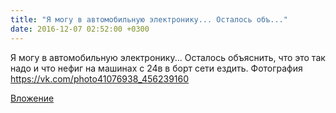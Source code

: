 ```yaml
---
title: "Я могу в автомобильную электронику... Осталось объ..."
date: 2016-12-07 02:52:00 +0300
---
```


Я могу в автомобильную электронику... Осталось объяснить, что это так надо и что нефиг на машинах с 24в в борт сети ездить.
Фотография
https://vk.com/photo41076938_456239160

[Вложение](https://vk.com/photo41076938_456239160)
